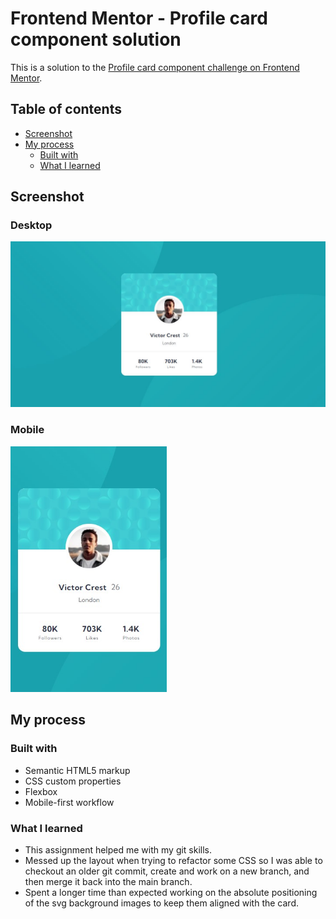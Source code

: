 # Frontend Mentor - Profile card component solution

This is a solution to the [Profile card component challenge on Frontend Mentor](https://www.frontendmentor.io/challenges/profile-card-component-cfArpWshJ).

## Table of contents

- [Screenshot](#screenshot)
- [My process](#my-process)
  - [Built with](#built-with)
  - [What I learned](#what-i-learned)

## Screenshot
### Desktop

![](./screenshots/screenshot.JPG)

### Mobile

<img width="250px" src="./screenshots/mobile.jpg">

## My process

### Built with

- Semantic HTML5 markup
- CSS custom properties
- Flexbox
- Mobile-first workflow

### What I learned
- This assignment helped me with my git skills.
- Messed up the layout when trying to refactor some CSS so I was able to checkout an older git commit, create and work on a new branch, and then merge it back into the main branch.
- Spent a longer time than expected working on the absolute positioning of the svg background images to keep them aligned with the card.